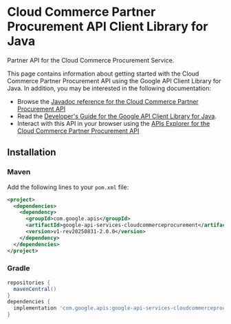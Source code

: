 # Cloud Commerce Partner Procurement API Client Library for Java

Partner API for the Cloud Commerce Procurement Service.

This page contains information about getting started with the Cloud Commerce Partner Procurement API
using the Google API Client Library for Java. In addition, you may be interested
in the following documentation:

* Browse the [Javadoc reference for the Cloud Commerce Partner Procurement API][javadoc]
* Read the [Developer's Guide for the Google API Client Library for Java][google-api-client].
* Interact with this API in your browser using the [APIs Explorer for the Cloud Commerce Partner Procurement API][api-explorer]

## Installation

### Maven

Add the following lines to your `pom.xml` file:

```xml
<project>
  <dependencies>
    <dependency>
      <groupId>com.google.apis</groupId>
      <artifactId>google-api-services-cloudcommerceprocurement</artifactId>
      <version>v1-rev20250831-2.0.0</version>
    </dependency>
  </dependencies>
</project>
```

### Gradle

```gradle
repositories {
  mavenCentral()
}
dependencies {
  implementation 'com.google.apis:google-api-services-cloudcommerceprocurement:v1-rev20250831-2.0.0'
}
```

[javadoc]: https://googleapis.dev/java/google-api-services-cloudcommerceprocurement/latest/index.html
[google-api-client]: https://github.com/googleapis/google-api-java-client/
[api-explorer]: https://developers.google.com/apis-explorer/#p/cloudcommerceprocurement/v1/
